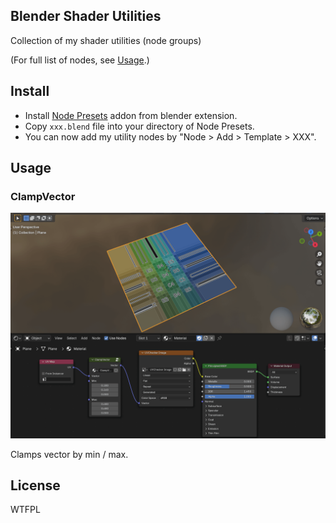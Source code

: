 ## Blender Shader Utilities

Collection of my shader utilities (node groups)

(For full list of nodes, see [Usage](#usage).)

## Install

- Install [Node Presets](https://extensions.blender.org/add-ons/node-presets/) addon from blender extension.
- Copy `xxx.blend` file into your directory of Node Presets.
- You can now add my utility nodes by "Node > Add > Template > XXX".

## Usage

### ClampVector

![docs/screenshot_clampvector.png](docs/screenshot_clampvector.png)

Clamps vector by min / max.

## License

WTFPL